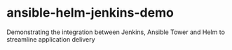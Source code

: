 ansible-helm-jenkins-demo
==========================

Demonstrating the integration between Jenkins, Ansible Tower and Helm to streamline application delivery 